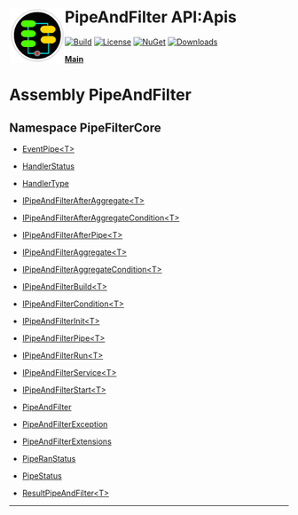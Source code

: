 # <img align="left" width="100" height="100" src="../images/icon.png">PipeAndFilter API:Apis 

[![Build](https://github.com/FRACerqueira/PipeAndFilter/workflows/Build/badge.svg)](https://github.com/FRACerqueira/PipeAndFilter/actions/workflows/build.yml)
[![License](https://img.shields.io/badge/License-MIT-brightgreen.svg)](https://github.com/FRACerqueira/PipeAndFilter/blob/master/LICENSE)
[![NuGet](https://img.shields.io/nuget/v/PipeAndFilter)](https://www.nuget.org/packages/PipeAndFilter/)
[![Downloads](https://img.shields.io/nuget/dt/PipeAndFilter)](https://www.nuget.org/packages/PipeAndFilter/)

[**Main**](../index.md#table-of-contents)

# Assembly PipeAndFilter

## Namespace PipeFilterCore

- [EventPipe&lt;T&gt;](./pipefiltercore.eventpipe-1.md)

- [HandlerStatus](./pipefiltercore.handlerstatus.md)

- [HandlerType](./pipefiltercore.handlertype.md)

- [IPipeAndFilterAfterAggregate&lt;T&gt;](./pipefiltercore.ipipeandfilterafteraggregate-1.md)

- [IPipeAndFilterAfterAggregateCondition&lt;T&gt;](./pipefiltercore.ipipeandfilterafteraggregatecondition-1.md)

- [IPipeAndFilterAfterPipe&lt;T&gt;](./pipefiltercore.ipipeandfilterafterpipe-1.md)

- [IPipeAndFilterAggregate&lt;T&gt;](./pipefiltercore.ipipeandfilteraggregate-1.md)

- [IPipeAndFilterAggregateCondition&lt;T&gt;](./pipefiltercore.ipipeandfilteraggregatecondition-1.md)

- [IPipeAndFilterBuild&lt;T&gt;](./pipefiltercore.ipipeandfilterbuild-1.md)

- [IPipeAndFilterCondition&lt;T&gt;](./pipefiltercore.ipipeandfiltercondition-1.md)

- [IPipeAndFilterInit&lt;T&gt;](./pipefiltercore.ipipeandfilterinit-1.md)

- [IPipeAndFilterPipe&lt;T&gt;](./pipefiltercore.ipipeandfilterpipe-1.md)

- [IPipeAndFilterRun&lt;T&gt;](./pipefiltercore.ipipeandfilterrun-1.md)

- [IPipeAndFilterService&lt;T&gt;](./pipefiltercore.ipipeandfilterservice-1.md)

- [IPipeAndFilterStart&lt;T&gt;](./pipefiltercore.ipipeandfilterstart-1.md)

- [PipeAndFilter](./pipefiltercore.pipeandfilter.md)

- [PipeAndFilterException](./pipefiltercore.pipeandfilterexception.md)

- [PipeAndFilterExtensions](./pipefiltercore.pipeandfilterextensions.md)

- [PipeRanStatus](./pipefiltercore.piperanstatus.md)

- [PipeStatus](./pipefiltercore.pipestatus.md)

- [ResultPipeAndFilter&lt;T&gt;](./pipefiltercore.resultpipeandfilter-1.md)


- - -

